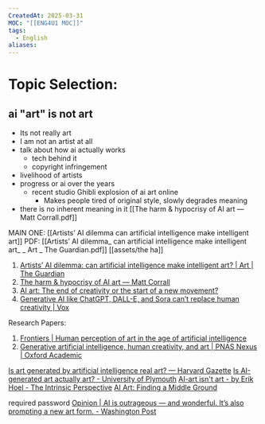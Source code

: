 ```yaml
---
CreatedAt: 2025-03-31
MOC: "[[ENG4U1 MOC]]"
tags:
  - English
aliases:
---
```

# Topic Selection:
## ai "art" is not art
- Its not really art
- I am not an artist at all
- talk about how ai actually works
	- tech behind it
	-  copyright infringement
- livelihood of artists
- progress or ai over the years
	- recent studio Ghibli explosion of ai art online
		- Makes people tired of original style, slowly degrades meaning
- there is no inherent meaning in it 
[[The harm & hypocrisy of AI art — Matt Corrall.pdf]]

MAIN ONE: [[Artists’ AI dilemma can artificial intelligence make intelligent art]]
PDF: [[Artists’ AI dilemma_ can artificial intelligence make intelligent art_ _ Art _ The Guardian.pdf]]
[[assets/the ha]]
1. [Artists’ AI dilemma: can artificial intelligence make intelligent art? \| Art \| The Guardian](https://www.theguardian.com/artanddesign/2024/apr/08/artists-ai-dilemma-can-artificial-intelligence-make-intelligent-art)
2. [The harm & hypocrisy of AI art — Matt Corrall](https://www.corralldesign.com/writing/ai-harm-hypocrisy)
3. [AI art: The end of creativity or the start of a new movement?](https://www.bbc.com/future/article/20241018-ai-art-the-end-of-creativity-or-a-new-movement)
4. [Generative AI like ChatGPT, DALL-E, and Sora can’t replace human creativity \| Vox](https://www.vox.com/culture/351041/ai-art-chatgpt-dall-e-sora-suno-human-creativity)

Research Papers:
1. [Frontiers \| Human perception of art in the age of artificial intelligence](https://www.frontiersin.org/journals/psychology/articles/10.3389/fpsyg.2024.1497469/full)
2. [Generative artificial intelligence, human creativity, and art \| PNAS Nexus \| Oxford Academic](https://academic.oup.com/pnasnexus/article/3/3/pgae052/7618478)

[Is art generated by artificial intelligence real art? — Harvard Gazette](https://news.harvard.edu/gazette/story/2023/08/is-art-generated-by-artificial-intelligence-real-art/)
[Is AI-generated art actually art? - University of Plymouth](https://www.plymouth.ac.uk/discover/is-ai-generated-art-actually-art)
[AI-art isn't art - by Erik Hoel - The Intrinsic Perspective](https://www.theintrinsicperspective.com/p/ai-art-isnt-art)
[AI Art: Finding a Middle Ground](https://stanforddaily.com/2025/02/17/ai-art-finding-a-middle-ground/)

required password [Opinion \| AI is outrageous — and wonderful. It’s also prompting a new art form. - Washington Post](https://www.washingtonpost.com/opinions/interactive/2024/ai-image-generation-art-innovation-issue/)